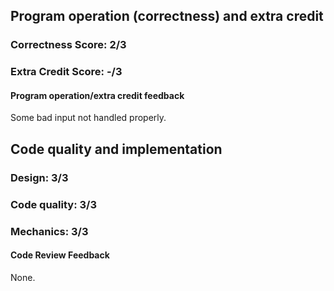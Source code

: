## Program operation (correctness) and extra credit

### Correctness Score: 2/3

### Extra Credit Score: -/3

#### Program operation/extra credit feedback

Some bad input not handled properly.  

## Code quality and implementation

### Design: 3/3

### Code quality: 3/3

### Mechanics: 3/3

#### Code Review Feedback

None.

